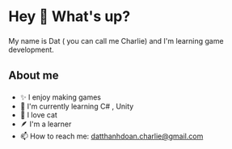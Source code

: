 <h1 align="left">Hey 👋 What's up?</h1>

###

<p align="left">My name is Dat ( you can call me Charlie) and I'm learning game development.</p>

###

<h2 align="left">About me</h2>

###
- ✨ I enjoy making games
- 👀 I'm currently learning C# , Unity
- 🥰 I love cat
- 🪶 I'm a learner
- 📫 How to reach me: datthanhdoan.charlie@gmail.com

###


